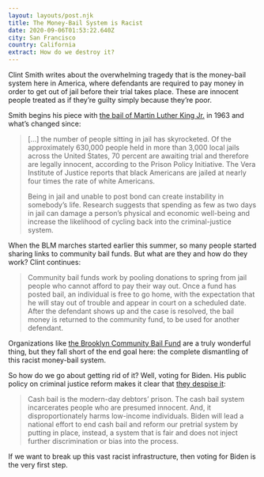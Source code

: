 ```yaml
---
layout: layouts/post.njk
title: The Money-Bail System is Racist
date: 2020-09-06T01:53:22.640Z
city: San Francisco
country: California
extract: How do we destroy it?
---
```


Clint Smith writes about the overwhelming tragedy that is the money-bail system here in America, where defendants are required to pay money in order to get out of jail before their trial takes place. These are innocent people treated as if they’re guilty simply because they’re poor.

Smith begins his piece with [the bail of Martin Luther King Jr.](https://www.theatlantic.com/magazine/archive/2018/02/clint-smith-freedom-aint-free/552506/) in 1963 and what’s changed since:

> [...] the number of people sitting in jail has skyrocketed. Of the approximately 630,000 people held in more than 3,000 local jails across the United States, 70 percent are awaiting trial and therefore are legally innocent, according to the Prison Policy Initiative. The Vera Institute of Justice reports that black Americans are jailed at nearly four times the rate of white Americans.
>
> Being in jail and unable to post bond can create instability in somebody’s life. Research suggests that spending as few as two days in jail can damage a person’s physical and economic well-being and increase the likelihood of cycling back into the criminal-justice system.

When the BLM marches started earlier this summer, so many people started sharing links to community bail funds. But what are they and how do they work? Clint continues:

> Community bail funds work by pooling donations to spring from jail people who cannot afford to pay their way out. Once a fund has posted bail, an individual is free to go home, with the expectation that he will stay out of trouble and appear in court on a scheduled date. After the defendant shows up and the case is resolved, the bail money is returned to the community fund, to be used for another defendant.

Organizations like [the Brooklyn Community Bail Fund](https://brooklynbailfund.org/) are a truly wonderful thing, but they fall short of the end goal here: the complete dismantling of this racist money-bail system.

So how do we go about getting rid of it? Well, voting for Biden. His public policy on criminal justice reform makes it clear that [they despise it](https://joebiden.com/justice/):

> Cash bail is the modern-day debtors’ prison. The cash bail system incarcerates people who are presumed innocent. And, it disproportionately harms low-income individuals. Biden will lead a national effort to end cash bail and reform our pretrial system by putting in place, instead, a system that is fair and does not inject further discrimination or bias into the process.

If we want to break up this vast racist infrastructure, then voting for Biden is the very first step.

